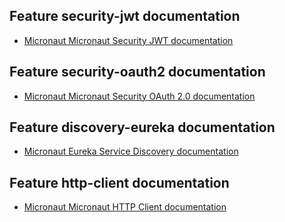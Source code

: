 ## Feature security-jwt documentation

- [Micronaut Micronaut Security JWT documentation](https://micronaut-projects.github.io/micronaut-security/latest/guide/index.html)

## Feature security-oauth2 documentation

- [Micronaut Micronaut Security OAuth 2.0 documentation](https://micronaut-projects.github.io/micronaut-security/latest/guide/index.html#oauth)

## Feature discovery-eureka documentation

- [Micronaut Eureka Service Discovery documentation](https://docs.micronaut.io/latest/guide/index.html#serviceDiscoveryEureka)

## Feature http-client documentation

- [Micronaut Micronaut HTTP Client documentation](https://docs.micronaut.io/latest/guide/index.html#httpClient)

